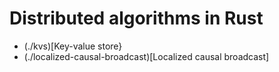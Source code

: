 # Distributed algorithms in Rust

- (./kvs)[Key-value store}
- (./localized-causal-broadcast)[Localized causal broadcast]
